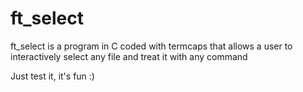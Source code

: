 # ft_select
ft_select is a program in C coded with termcaps that allows a user to interactively select any file and treat it with any command

Just test it, it's fun :)
